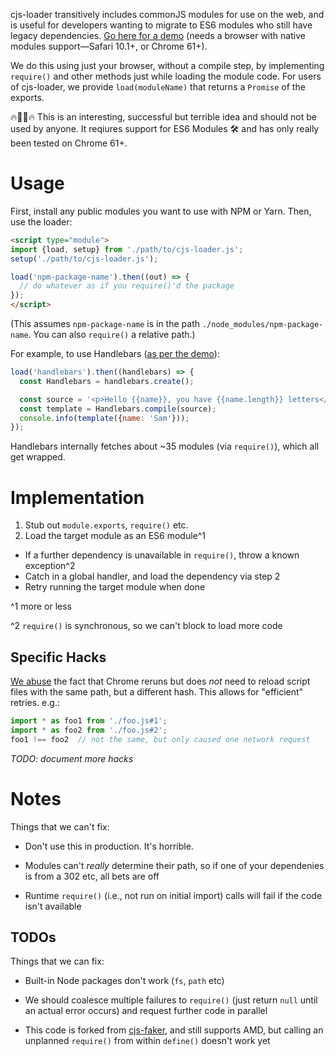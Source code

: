 cjs-loader transitively includes commonJS modules for use on the web, and is useful for developers wanting to migrate to ES6 modules who still have legacy dependencies.
[Go here for a demo](https://samthor.github.io/cjs-loader/demo/index.html) (needs a browser with native modules support—Safari 10.1+, or Chrome 61+).

We do this using just your browser, without a compile step, by implementing `require()` and other methods just while loading the module code.
For users of cjs-loader, we provide `load(moduleName)` that returns a `Promise` of the exports.

🔥👨‍💻🔥 This is an interesting, successful but terrible idea and should not be used by anyone.
It reqiures support for ES6 Modules 🛠️ and has only really been tested on Chrome 61+.

# Usage

First, install any public modules you want to use with NPM or Yarn.
Then, use the loader:

```html
<script type="module">
import {load, setup} from './path/to/cjs-loader.js';
setup('./path/to/cjs-loader.js');

load('npm-package-name').then((out) => {
  // do whatever as if you require()'d the package
});
</script>
```

(This assumes `npm-package-name` is in the path `./node_modules/npm-package-name`. You can also `require()` a relative path.)

For example, to use Handlebars ([as per the demo](https://samthor.github.io/cjs-loader/demo/index.html)):

```js
load('handlebars').then((handlebars) => {
  const Handlebars = handlebars.create();

  const source = '<p>Hello {{name}}, you have {{name.length}} letters</p>';
  const template = Handlebars.compile(source);
  console.info(template({name: 'Sam'}));
});
```

Handlebars internally fetches about ~35 modules (via `require()`), which all get wrapped.

# Implementation

1. Stub out `module.exports`, `require()` etc.
2. Load the target module as an ES6 module^1
  * If a further dependency is unavailable in `require()`, throw a known exception^2
  * Catch in a global handler, and load the dependency via step 2
  * Retry running the target module when done

^1 more or less

^2 `require()` is synchronous, so we can't block to load more code

## Specific Hacks

[We abuse](https://gist.github.com/samthor/8c5ebf3239bfeaca6c92299bb12b2a79) the fact that Chrome reruns but does _not_ need to reload script files with the same path, but a different hash.
This allows for "efficient" retries.
e.g.:

```js
import * as foo1 from './foo.js#1';
import * as foo2 from './foo.js#2';
foo1 !== foo2  // not the same, but only caused one network request
```

*TODO: document more hacks*

# Notes

Things that we can't fix:

* Don't use this in production.
  It's horrible.

* Modules can't _really_ determine their path, so if one of your dependenies is from a 302 etc, all bets are off

* Runtime `require()` (i.e., not run on initial import) calls will fail if the code isn't available

## TODOs

Things that we can fix:

* Built-in Node packages don't work (`fs`, `path` etc)

* We should coalesce multiple failures to `require()` (just return `null` until an actual error occurs) and request further code in parallel

* This code is forked from [cjs-faker](https://github.com/samthor/cjs-faker), and still supports AMD, but calling an unplanned `require()` from within `define()` doesn't work yet

